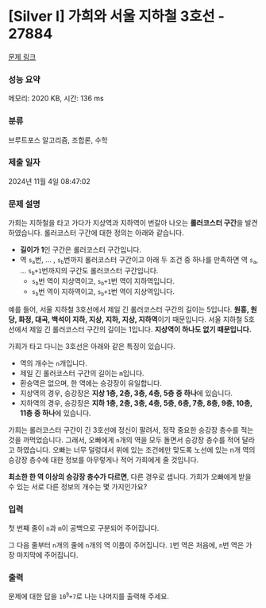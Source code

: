 # [Silver I] 가희와 서울 지하철 3호선 - 27884 

[문제 링크](https://www.acmicpc.net/problem/27884) 

### 성능 요약

메모리: 2020 KB, 시간: 136 ms

### 분류

브루트포스 알고리즘, 조합론, 수학

### 제출 일자

2024년 11월 4일 08:47:02

### 문제 설명

<p>가희는 지하철을 타고 가다가 지상역과 지하역이 번갈아 나오는 <strong>롤러코스터 구간</strong>을 발견하였습니다. 롤러코스터 구간에 대한 정의는 아래와 같습니다.</p>

<ul>
	<li><strong>길이가 1</strong>인 구간은 롤러코스터 구간입니다.</li>
	<li>역 <code>s<sub>a</sub></code>번, ... , <code>s<sub>b</sub></code>번까지 롤러코스터 구간이고 아래 두 조건 중 하나를 만족하면 역 <code>s<sub>a</sub></code>, ... <code>s<sub>b</sub>+1</code>번까지의 구간도 롤러코스터 구간입니다.
	<ul>
		<li><code>s<sub>b</sub></code>번 역이 지상역이고, <code>s<sub>b</sub>+1</code>번 역이 지하역입니다.</li>
		<li><code>s<sub>b</sub></code>번 역이 지하역이고, <code>s<sub>b</sub>+1</code>번 역이 지상역입니다.</li>
	</ul>
	</li>
</ul>

<p>예를 들어, 서울 지하철 3호선에서 제일 긴 롤러코스터 구간의 길이는 5입니다. <strong>원흥, 원당, 화정, 대곡, 백석이 지하, 지상, 지하, 지상, 지하역</strong>이기 때문입니다. 서울 지하철 5호선에서 제일 긴 롤러코스터 구간의 길이는 1입니다. <strong>지상역이 하나도 없기 때문입니다.</strong></p>

<p>가희가 타고 다니는 3호선은 아래와 같은 특징이 있습니다.</p>

<ul>
	<li>역의 개수는 <code>n</code>개입니다.</li>
	<li>제일 긴 롤러코스터 구간의 길이는 <code>m</code>입니다.</li>
	<li>환승역은 없으며, 한 역에는 승강장이 유일합니다.</li>
	<li>지상역의 경우, 승강장은 <strong>지상 1층, 2층, 3층, 4층, 5층 중 하나</strong>에 있습니다.</li>
	<li>지하역의 경우, 승강장은 <strong>지하 1층, 2층, 3층, 4층, 5층, 6층, 7층, 8층, 9층, 10층, 11층 중 하나</strong>에 있습니다.</li>
</ul>

<p>가희는 롤러코스터 구간이 긴 3호선에 정신이 팔려서, 정작 중요한 승강장 층수를 적는 것을 까먹었습니다. 그래서, 오빠에게 <code>n</code>개의 역을 모두 돌면서 승강장 층수를 적어 달라고 하였습니다. 오빠는 너무 덜렁대서 위에 있는 조건에만 맞도록 노선에 있는 n개 역의 승강장 층수에 대한 정보를 아무렇게나 적어 가희에게 줄 것입니다.</p>

<p><strong>최소한 한 역 이상의 승강장 층수가 다르면</strong>, 다른 경우로 셉니다. 가희가 오빠에게 받을 수 있는 서로 다른 정보의 개수는 몇 가지인가요?</p>

### 입력 

 <p>첫 번째 줄이 <code>n</code>과 <code>m</code>이 공백으로 구분되어 주어집니다.</p>

<p>그 다음 줄부터 <code>n</code>개의 줄에 <code>n</code>개의 역 이름이 주어집니다. <code>1</code>번 역은 처음에, <code>n</code>번 역은 가장 마지막에 주어집니다.</p>

### 출력 

 <p>문제에 대한 답을 <code>10<sup>9</sup>+7</code>로 나눈 나머지를 출력해 주세요.</p>

